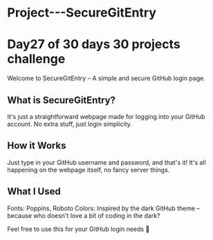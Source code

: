 # Project---SecureGitEntry
# Day27 of 30 days 30 projects challenge

Welcome to SecureGitEntry – A simple and secure GitHub login page.


## What is SecureGitEntry?
It's just a straightforward webpage made for logging into your GitHub account. No extra stuff, just login simplicity.


## How it Works
Just type in your GitHub username and password, and that's it! It's all happening on the webpage itself, no fancy server things.


## What I Used
Fonts: Poppins, Roboto
Colors: Inspired by the dark GitHub theme – because who doesn't love a bit of coding in the dark?


Feel free to use this for your GitHub login needs 🚀



